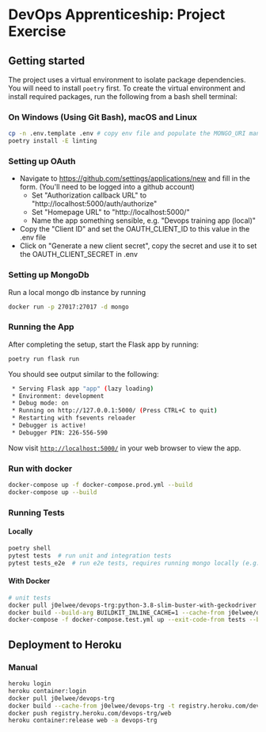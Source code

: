 # DevOps Apprenticeship: Project Exercise

## Getting started

The project uses a virtual environment to isolate package dependencies.  You will need to install `poetry` first. To create the virtual environment and install required packages, run the following from a bash shell terminal:

### On Windows (Using Git Bash), macOS and Linux
```bash
cp -n .env.template .env # copy env file and populate the MONGO_URI manually
poetry install -E linting
```

### Setting up OAuth
* Navigate to https://github.com/settings/applications/new and fill in the form. (You'll need to be logged into a github account)
  * Set "Authorization callback URL" to "http://localhost:5000/auth/authorize"
  * Set "Homepage URL" to "http://localhost:5000/"
  * Name the app something sensible, e.g. "Devops training app (local)"
* Copy the "Client ID" and set the OAUTH_CLIENT_ID to this value in the .env file
* Click on "Generate a new client secret", copy the secret and use it to set the OAUTH_CLIENT_SECRET in .env

### Setting up MongoDb
Run a local mongo db instance by running
```bash
docker run -p 27017:27017 -d mongo
```

### Running the App
After completing the setup, start the Flask app by running:
```bash
poetry run flask run
```

You should see output similar to the following:
```bash
 * Serving Flask app "app" (lazy loading)
 * Environment: development
 * Debug mode: on
 * Running on http://127.0.0.1:5000/ (Press CTRL+C to quit)
 * Restarting with fsevents reloader
 * Debugger is active!
 * Debugger PIN: 226-556-590
```
Now visit [`http://localhost:5000/`](http://localhost:5000/) in your web browser to view the app.


### Run with docker
```sh
docker-compose up -f docker-compose.prod.yml --build
docker-compose up --build
```

### Running Tests
#### Locally
```python
poetry shell
pytest tests  # run unit and integration tests
pytest tests_e2e  # run e2e tests, requires running mongo locally (e.g. via docker) and setting the connection uri appropriately (e.g. via env variable)
```

#### With Docker
```sh
# unit tests
docker pull j0elwee/devops-trg:python-3.8-slim-buster-with-geckodriver
docker build --build-arg BUILDKIT_INLINE_CACHE=1 --cache-from j0elwee/devops-trg:python-3.8-slim-buster-with-geckodriver -t j0elwee/devops-trg:python-3.8-slim-buster-with-geckodriver -f Dockerfile.test.base .
docker-compose -f docker-compose.test.yml up --exit-code-from tests --build
```

## Deployment to Heroku

### Manual
```sh
heroku login
heroku container:login
docker pull j0elwee/devops-trg
docker build --cache-from j0elwee/devops-trg -t registry.heroku.com/devops-trg/web --target production .
docker push registry.heroku.com/devops-trg/web
heroku container:release web -a devops-trg
```
